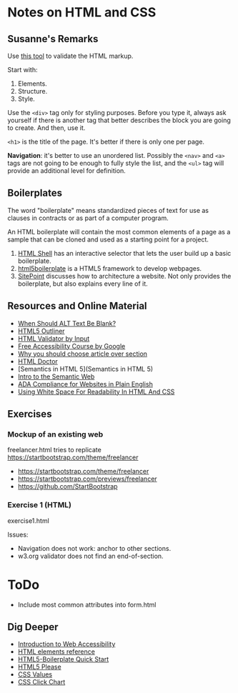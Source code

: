 # Notes on HTML and CSS

## Susanne's Remarks

Use [this tool](https://validator.w3.org) to validate the HTML markup.

Start with:

1. Elements.
2. Structure.
3. Style.

Use the `<div>` tag only for styling purposes. Before you type it, always ask yourself if there is another tag that better describes the block you are going to create. And then, use it.

`<h1>` is the title of the page. It's better if there is only one per page.

**Navigation**: it's better to use an unordered list. Possibly the `<nav>` and `<a>` tags are not going to be enough to fully style the list, and the `<ul>` tag will provide an additional level for definition.

## Boilerplates

The word "boilerplate" means standardized pieces of text for use as clauses in contracts or as part of a computer program.

An HTML boilerplate will contain the most common elements of a page as a sample that can be cloned and used as a starting point for a project.

1. [HTML Shell](https://www.toptal.com/developers/htmlshell) has an interactive selector that lets the user build up a basic boilerplate.
2. [html5boilerplate](https://html5boilerplate.com/) is a HTML5 framework to develop webpages.
3. [SitePoint](https://www.sitepoint.com/a-basic-html5-template/) discusses how to architecture a website. Not only provides the boilerplate, but also explains every line of it.

## Resources and Online Material

- [When Should ALT Text Be Blank?](https://osric.com/chris/accidental-developer/2012/01/when-should-alt-text-be-blank/)
- [HTML5 Outliner](https://gsnedders.html5.org/outliner/)
- [HTML Validator by Input](https://validator.w3.org/#validate_by_input)
- [Free Accessibility Course by Google](https://www.udacity.com/course/web-accessibility--ud891)
- [Why you should choose article over section](https://www.smashingmagazine.com/2020/01/html5-article-section/)
- [HTML Doctor](https://html5doctor.com/)
- [Semantics in HTML 5](Semantics in HTML 5)
- [Intro to the Semantic Web](https://www.youtube.com/watch?v=OGg8A2zfWKg)
- [ADA Compliance for Websites in Plain English](https://krisrivenburgh.medium.com/the-ada-checklist-website-compliance-guidelines-for-2019-in-plain-english-123c1d58fad9)
- [Using White Space For Readability In HTML And CSS](https://www.smashingmagazine.com/2013/02/using-white-space-for-readability-in-html-and-css/)

## Exercises

### Mockup of an existing web

freelancer.html tries to replicate <https://startbootstrap.com/theme/freelancer>

- <https://startbootstrap.com/theme/freelancer>
- <https://startbootstrap.com/previews/freelancer>
- <https://github.com/StartBootstrap>

### Exercise 1 (HTML)

exercise1.html

Issues:

- Navigation does not work: anchor to other sections.
- w3.org validator does not find an end-of-section.

# ToDo

- Include most common attributes into form.html

## Dig Deeper

- [Introduction to Web Accessibility](https://www.w3.org/WAI/fundamentals/accessibility-intro/)
- [HTML elements reference](https://developer.mozilla.org/en-US/docs/web/html/element)
- [HTML5-Boilerplate Quick Start](https://github.com/h5bp/html5-boilerplate#quick-start)
- [HTML5 Please](https://html5please.com/)
- [CSS Values](https://cssvalues.com/)
- [CSS Click Chart](https://css3clickchart.com/)
